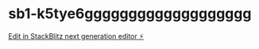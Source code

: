 # sb1-k5tye6ggggggggggggggggggg

[Edit in StackBlitz next generation editor ⚡️](https://stackblitz.com/~/github.com/Boutrikmohamed8/sb1-k5tye6ggggggggggggggggggg)